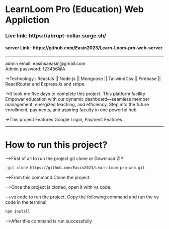 # LearnLoom Pro (Education) Web Appliction
<h3>Live link: https://abrupt-collar.surge.sh/</h3>
<h4>server Link : https://github.com/Easin2023/Learn-Loom-pro-web-server</h4>
<hr/>
<p>
  admin email: easinsaeasin@gmail.com
  <br/>
Admin password: 123456@A
</p>
<p>
  ->Technology : ReactJs || Node.js || Mongoose || TailwindCss || Firebase || ReactRouter and ExpressJs and stripe
</p>
<p>
->It took me five days to complete this project. This platform facility Empower education with our dynamic dashboard—seamless member management, energized teaching, and efficiency. Step into the future enrollment, payments, and aspiring faculty in one powerful hub
  
->This project Features Google Login, Payment Features
</p>
<hr/>
<h1>How to run this project?</h1>
<p>-->First of all to run the project git clone or Download ZIP</p>

```bash
 git clone https://github.com/Easin2023/Learn-Loom-pro-web.git
```
<p>-->From this command Clone the project.</p>
<p>-->Once the project is cloned, open it with vs code.</p>
<p>-->vs code to run the project, Copy the following command and run the vs code in the terminal</p>

```bash
npm install
```
<p>-->After this command is run successfully</p>
